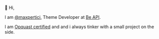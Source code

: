 👋 Hi,

I am [@maxpertici](https://twitter.com/maxpertici), Theme Developer at [Be API](https://beapi.fr/).

I am [Opquast certified](https://directory.opquast.com/fr/certificat/NKV8SP/) and and i always tinker with a small project on the side.
